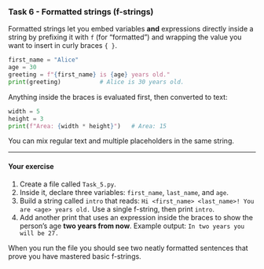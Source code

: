 ### **Task 6 - Formatted strings (f-strings)**

Formatted strings let you embed variables **and** expressions directly inside a string by prefixing it with `f` (for “formatted”) and wrapping the value you want to insert in curly braces `{ }`.

```python
first_name = "Alice"
age = 30
greeting = f"{first_name} is {age} years old."
print(greeting)           # Alice is 30 years old.
```

Anything inside the braces is evaluated first, then converted to text:

```python
width = 5
height = 3
print(f"Area: {width * height}")   # Area: 15
```

You can mix regular text and multiple placeholders in the same string.

---

#### **Your exercise**

1. Create a file called `Task_5.py`.
2. Inside it, declare three variables: `first_name`, `last_name`, and `age`.
3. Build a string called `intro` that reads:
   `Hi <first_name> <last_name>! You are <age> years old.`
   Use a single f-string, then print `intro`.
4. Add another print that uses an expression inside the braces to show the person’s age **two years from now**. Example output:
   `In two years you will be 27.`

When you run the file you should see two neatly formatted sentences that prove you have mastered basic f-strings.

